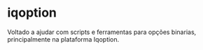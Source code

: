# iqoption
Voltado a ajudar com scripts e ferramentas para opções binarias, principalmente na plataforma Iqoption.

